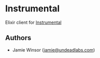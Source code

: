 # Instrumental

Elixir client for [Instrumental](http://instrumentalapp.com)

## Authors

* Jamie Winsor (<jamie@undeadlabs.com>)
